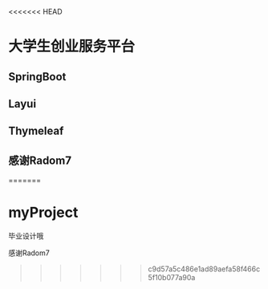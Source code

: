 <<<<<<< HEAD
# 大学生创业服务平台
## SpringBoot
## Layui
## Thymeleaf
## 感谢Radom7
=======
# myProject
毕业设计哦

感谢Radom7
>>>>>>> c9d57a5c486e1ad89aefa58f466c5f10b077a90a
